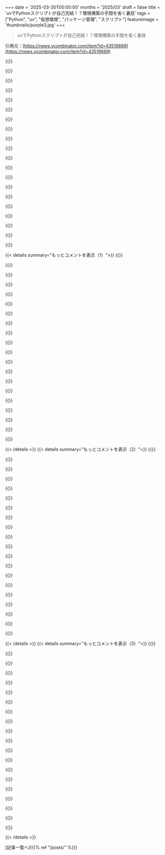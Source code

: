 +++
date = '2025-03-30T00:00:00'
months = '2025/03'
draft = false
title = 'uvでPythonスクリプトが自己完結！？環境構築の手間を省く裏技'
tags = ["Python", "uv", "仮想環境", "パッケージ管理", "スクリプト"]
featureimage = 'thumbnails/purple3.jpg'
+++

> uvでPythonスクリプトが自己完結！？環境構築の手間を省く裏技

引用元：[https://news.ycombinator.com/item?id=43519669](https://news.ycombinator.com/item?id=43519669)

{{<matomeQuote body="UVに限らず、コメント欄でコードの実行をコントロールするのってマジ勘弁って感じ😅。リンターとか開発者向けのメモは全然ありだけど、設定とか実行に関わるデータはもっと良い方法があると思うんだよね。<br><br>例えばこんな感じ。<br>UV_ENV = {<br>  ”dependencies”: { ”requests”:  ”2.32.3”, ”pandas”: ”2.2.3” }<br>}<br><br>これなら、Pythonの文法として正しいし、標準的なデータ構造を使ってるから解析も楽ちん。それに、コメントを全部消してもコードがちゃんと動くっていう原則にもちゃんと従ってるのが良いよね👍" userName="stared" createdAt="2025-03-30T09:39:33" color="#45d325">}}

{{<matomeQuote body="めっちゃ同意だけど、もう一歩踏み込んで考えるなら、それって結局ランタイムでは何もしてないマジック定数じゃん？UVが解析する為だけにあるみたいな。他のツールが未使用コードとして消しちゃう可能性もあるし。それって、マジックコメントと大差ない気がするんだよね🤔。<br><br>だったら、UVに直接指示を出せば良くない？<br>import uv<br><br>uv.exec(<br>  dependencies=[“clown”],<br>  python=“>=3.10”,<br>)<br><br>from clown import nose<br><br>最初の呼び出しは、uvパッケージを見つけられるPythonでOK。uvパッケージがvenvを設定して、環境変数とかでフラグ立てて再実行する感じ。<br>2回目の実行では、uv.execはフラグを検知して何もしない、みたいな。" userName="gorgoiler" createdAt="2025-03-30T10:49:57" color="#785bff">}}

{{<matomeQuote body="それにはちゃんと理由があるみたいだよ。<br>＞https://peps.python.org/pep-0723/#why-not-use-possibly-restr…" userName="hanikesn" createdAt="2025-03-30T11:01:32" color="">}}

{{<matomeQuote body="リンクありがとね😊。PEPの主張に対する反論としては、（1）Pythonを実行しようとしてるんだから、Pythonパーサーは手元にあるはずだし、（2）当面は過去のバージョンのPythonも解析できるはず、ってことかな。まぁ、ちょっと強引な気もするけどね。依存関係と実際のコードで言語を分けるのは、長期的な安定性には役立つかもね。" userName="gorgoiler" createdAt="2025-03-30T11:48:10" color="">}}

{{<matomeQuote body="それって結局、PythonがUVを実行することになるってことでしょ？開発の観点から色々な影響がありそうじゃん？理論的にはそれが一番クリーンな方法だと思うけど、shebangもコメントみたいなもんだし、ここでドグマティックになる価値があるのかは微妙だよね🤔" userName="atoav" createdAt="2025-03-30T12:56:29" color="">}}

{{<matomeQuote body="その議論には賛成できないな🙅。JSON形式に限定すれば、アドホックな構文よりもずっとメンテナンスしやすいし、拡張性も高いと思うよ。最初は管理しやすくても、徐々に解析が複雑になっていくのは避けたいじゃん。" userName="stared" createdAt="2025-03-30T12:48:26" color="#ff33a1">}}

{{<matomeQuote body="UVの正当性のひとつは、Pythonに依存しないからブートストラップ問題がないってことだよね。現状、UVを使うには「UVのサイトからインストールコマンドを取得して実行（まだインストールしてない場合）。UVでスクリプトを実行。」の2ステップで完了する。これ以上シンプルにはできないでしょ。UVをインポート可能にするってことは、Pythonがすべてのシステムに簡単にインストールできる前提になるから、それならUVは必要なくなるよね。" userName="skeledrew" createdAt="2025-03-30T13:52:21" color="#45d325">}}

{{<matomeQuote body="それだと、本来UVに依存しなかったコードがUVに依存することになるよね。スクリプトのコメントに依存関係を示す仕様はPEP723で、ツールに依存しないんだよ。" userName="loloquwowndueo" createdAt="2025-03-30T13:42:17" color="#ff5733">}}

{{<matomeQuote body="＞”In your case that’s uv doing the parsing but another tool might delete it as unused code.”<br>それが狙いだよ。特定のツールのためだけにあるんだから。使われなかったら、実行中のアプリに影響を与えないようにしたい。コメントと同じだね。" userName="nickpsecurity" createdAt="2025-03-30T12:42:15" color="">}}

{{<matomeQuote body="だって、UVをインストールしてないとコードが動かなくなっちゃうじゃん。" userName="simonw" createdAt="2025-03-30T11:59:32" color="">}}

{{<matomeQuote body="Pythonのバージョンによって文法が違うから､新しい構文だと古いPythonじゃ最初の数行すら実行できないかもね｡例えばPython3.6で`print(”hello”) match 123: case _: pass`ってやると､”hello”すら表示されないよ｡" userName="Retr0id" createdAt="2025-03-30T13:38:16" color="#ff5c5c">}}

{{<matomeQuote body="＞”自己完結型”スクリプトの肝は､どこでも動くこと｡ uv は専用の cpython runtime を使うけど､uv の起動前にスクリプトが実行されると､それが台無し｡<br>記事のテクニックなら､古い Ubuntu LTS 環境でも最新 Python のスクリプトが動くけど､GP のやり方じゃダメ｡" userName="Retr0id" createdAt="2025-03-30T18:16:56" color="#ff33a1">}}

{{<matomeQuote body="代わりに､uv に何をすべきか指示する呼び出しを作ったらどう？<br>大事なのは､これが uv 特有の機能じゃないってこと｡ 将来的には他のパッケージマネージャーも実装する Python の標準機能になる予定｡ だから､どんな解決策も uv だけでなく､標準に準拠したパッケージマネージャー全てで動作する必要がある｡" userName="dagw" createdAt="2025-03-30T13:14:01" color="#ff5733">}}

{{<matomeQuote body="これは uv の発明じゃなくて､uv は他のツールと同じように標準の PEP 723 を使ってるだけだよ｡ https://peps.python.org/pep-0723/" userName="sorenjan" createdAt="2025-03-30T10:13:57" color="">}}

{{<matomeQuote body="前に言ったように､uv への批判じゃなくて､この全体的なアプローチへの批判だよ｡" userName="stared" createdAt="2025-03-30T14:43:19" color="">}}

{{<matomeQuote body="それもそうだね｡ 命令的なコードを解析・評価するより､最小限の権限の原則に従って宣言的なデータにする方が､柔軟性があると思う｡<br>コメントを使うのは､そもそも shebang 行と同じ｡ 45年も経つから､みんなシェルコメントだって気づかないだけ｡" userName="JimDabell" createdAt="2025-03-30T12:30:47" color="">}}

{{<matomeQuote body="＞コードからコメントを全部消しても､依存関係をちゃんとインストールすれば､挙動は変わらないはず<br>その通り｡ コード自体の意味は変わらない｡コードが動く環境が変わるだけ｡ それはシェルの先頭にある`#!/bin/bash`コメントと変わらない｡" userName="wavemode" createdAt="2025-03-30T15:50:30" color="#ff5c5c">}}

{{<matomeQuote body="完全に同意｡ こういうのが標準化されると良いな｡<br>問題は､uv は依存関係を見つけるために何も実行したくないから､かなり制限された Python のサブセットになる必要があるってこと｡<br>そもそも､これが求められてるってことは､言語の弱点を示してる｡ import 文自体が依存関係の情報を全部伝えるべき｡" userName="petters" createdAt="2025-03-30T10:08:01" color="#ff5733">}}

{{<matomeQuote body="UV は PEP 723[1] を実装しただけ｡ これは PyPA Inline Script Metadata[2] になった｡ もはや仮のものではなく､標準化されたんだ！ Python に､コメントじゃない方法でこの機能を提供する方法がなかったのは残念｡ [1] https://peps.python.org/pep-0723/ [2] https://packaging.python.org/en/latest/specifications/inline..." userName="SAI_Peregrinus" createdAt="2025-03-30T16:44:43" color="#ff33a1">}}

{{<matomeQuote body="そもそもこれが必要なこと自体が、言語の弱点を浮き彫りにしてるよね。`import`文自体に依存関係に関するすべての情報を含めるべきじゃない？どの言語がスクリプトの`import`文で依存関係のバージョンを伝えてるの？" userName="pedrosorio" createdAt="2025-03-30T15:45:28" color="">}}

{{< details summary="もっとコメントを表示（1）">}}
{{<matomeQuote body="`import`文の前に、有効な静的構造であることを指定できるってこと。" userName="stared" createdAt="2025-03-30T11:31:58" color="">}}

{{<matomeQuote body="`future statements`とか他の`import`の間に入れるってこと？" userName="nemetroid" createdAt="2025-03-30T12:14:46" color="">}}

{{<matomeQuote body="だいたい賛成だけど、それって`shebang`を文字通り使ってるよね。" userName="Svoka" createdAt="2025-03-30T13:38:45" color="">}}

{{<matomeQuote body="これ、ここ数ヶ月の`HN`でめっちゃ話題になってるよね。最近の例だと、<br>`https://news.ycombinator.com/item?id=43500124`<br>`https://news.ycombinator.com/item?id=42463975`<br>`uv`は好きだけど、”自己完結型”って主張には異論があるんだ。<br>1) スクリプトは`uv`が既にインストールされてることを前提としてる。最悪、`uv`がインストールされてるかチェックして、されてなかったら`curlpipe`でインストールするシェルスクリプトにすることもできるけど…ボイラープレートが増えるし、`curlpipe`パターン自体が微妙じゃん？<br>2) ホームディレクトリに`venv`を自動作成するのも、自己完結型とは言えない。使い捨てスクリプトを実行して削除しても、`venv`は残って容量を食う。一時的な仮想環境が自動的にクリーンアップされるって記述も`uv`のドキュメントに見当たらないし。" userName="bityard" createdAt="2025-03-30T13:43:53" color="#38d3d3">}}

{{<matomeQuote body="そうだよね、`uv`をインストールする必要があるし、インストールされてなかったら手動か`curl | sh`でインストールする必要があるかも。<br>これは妥当な不満だと思う。<br>パッケージマネージャーが`uv`をリポジトリに含めるようになれば、問題は少なくなるかもね。<br>例えば、`uv`は既に`Alpine Linux`と`Homebrew`で利用可能だよ。<br>`https://repology.org/project/uv/versions`<br>あと、インラインスクリプトのメタデータは`Python`の標準だよ。<br>`uv`がシステムにない、パッケージ化もされてないけど、スクリプトに適したバージョンの`Python`がある場合は、`pipx`でスクリプトを実行できるよ。<br>`https://pipx.pypa.io/stable/examples/#pipx-run-examples`<br>`pipx`はもっと広くパッケージ化されてる。<br>`https://repology.org/project/pipx/versions`" userName="networked" createdAt="2025-03-30T14:23:39" color="#45d325">}}

{{<matomeQuote body="`curl | sh`はマジで嫌なやり方だから絶対に使っちゃダメ。" userName="Gud" createdAt="2025-03-30T19:49:57" color="">}}

{{<matomeQuote body="`Dockerfile`では便利で適切な場合も多いよ。" userName="Myrmornis" createdAt="2025-03-31T02:17:30" color="">}}

{{<matomeQuote body="そうじゃなかったら、10種類のディストリビューションすべてがプログラムをパッケージ化して、それが更新されるのを気長に待つしかないじゃん。" userName="tempaccount420" createdAt="2025-03-30T21:43:07" color="">}}

{{<matomeQuote body="いやいや、自分でパッケージングして署名キー付きで配布する方が良くない？．debとか．rpm作れば、エンドユーザーの大部分カバーできるじゃん。" userName="sgarland" createdAt="2025-03-31T14:39:12" color="">}}

{{<matomeQuote body="それって現状より悪くない？開発者の多くはArch LinuxとかNixOSとか、一般の人にはマイナーなディストリ使ってるし。作者が持ってるドメインのHTTPSリンクから`curl | sh`するより、署名キー付きの．deb/．rpmの方がなんで良いの？．deb/．rpmだって任意のシェルコマンド含んでるじゃん。" userName="tempaccount420" createdAt="2025-03-31T15:31:12" color="#ff33a1">}}

{{<matomeQuote body="もしシェルスクリプトにキー検証が組み込まれてたら、出所検証の観点からは大差ないかもね。でもそれってレアじゃん？それに、OSのパッケージマネージャー使えば、アンインストールがめっちゃ簡単。" userName="sgarland" createdAt="2025-03-31T18:26:34" color="">}}

{{<matomeQuote body="俺は10個もOS/ディストリ使ってないけど、俺のツールの潜在的なユーザー全体で見れば、10個以上なんて余裕でありえる。" userName="dagw" createdAt="2025-03-31T11:38:19" color="">}}

{{<matomeQuote body="docker+uvで同じような問題を解決しようとしたけど、なんとなくできたよ。ランダムな開発環境だとuvよりdockerの方が一般的だからね（特にtfaがgong projectだって言ってるし）。<br>これ動くけど、何もキャッシュしないから毎回ダウンロードするのが面倒なんだよね。ボリューム使えば直せるかも？<br>＞https://hugojosefson.github.io/docker-shebang/#python" userName="photonthug" createdAt="2025-03-30T13:59:38" color="">}}

{{<matomeQuote body="普通、プログラムを実行する前に何かインストールする必要があるよね。だからuvをインストールするのも、そんなに悪いことじゃないと思うな。でも、プログラムを実行する時にインターネットから色々ダウンロードするから、これって自己完結型とは言えないよね！<br>俺にとって、完全な自己完結型ってAppImageみたいなもの。" userName="krupan" createdAt="2025-03-30T17:47:52" color="#785bff">}}

{{<matomeQuote body="100%同意。py2exeみたいなものを使うと、自己完結型の“pythonスクリプト”が作れる。開発者にとっては問題が多いけど、ユーザーにとっては問題が少ない。" userName="dazzawazza" createdAt="2025-03-30T14:22:53" color="">}}

{{<matomeQuote body="細かいことだけど、uvのパッケージの重複排除機能のおかげで、仮想環境は固有の依存関係がない限り容量を消費しない。" userName="gcr" createdAt="2025-03-30T17:02:31" color="#785bff">}}

{{<matomeQuote body="＞uvのドキュメントには、一時的な仮想環境が自動的にクリーンアップされるという記述が見当たらない。<br>それは良い指摘だね。少なくとも、スクリプトを何回か実行したら再利用されるのかな。" userName="benhurmarcel" createdAt="2025-03-30T13:47:09" color="">}}

{{<matomeQuote body="詳しく見てみたんだけど、uvは必要なパッケージをキャッシュディレクトリ(~/.cache/uv)にインストールしてるみたい(まだそこになければ)。だから、uv clearとかでキャッシュを消さない限りパッケージは残るんじゃないかな。venvディレクトリを新しく作るわけじゃなくて、uvはパッケージを中央の場所にリンクさせて、既にあれば再利用するっぽいね。" userName="maxed" createdAt="2025-03-30T15:46:15" color="#38d3d3">}}

{{<matomeQuote body="たぶん、uvはvenvを作るときにスクリプト名、Pythonのバージョン、依存関係のハッシュを作るんだと思う。だから、どれも変わらなければvenvを再利用するんじゃないかな。" userName="dagw" createdAt="2025-03-30T13:52:58" color="">}}

{{<matomeQuote body="Nixでも同じことやってるよ。shebang行はこんな感じ:<br>#! nix-shell -i python3 -p ”python312.withPackages (pkgs: [ pkgs.boto3 pkgs.click ])”<br>これで、必要なのはシステムにNixが入ってることだけ。PythonすらインストールされてなくてもOK!" userName="kissgyorgy" createdAt="2025-03-30T06:50:53" color="#38d3d3">}}


{{< /details >}}
{{< details summary="もっとコメントを表示（2）">}}
{{<matomeQuote body="それはそうだけど、PyPIパッケージにはまだnixpkgsでパッケージ化されてないものもたくさんあるから、uvほど万能なアプローチではないよね。" userName="skowalak" createdAt="2025-03-30T11:24:44" color="">}}

{{<matomeQuote body="＞ you don’t even need Python to be installed!<br>TFAの場合もまさにそうで、uvがPythonのインストールをその場で行ってくれる。" userName="falcor84" createdAt="2025-03-30T12:21:45" color="#38d3d3">}}

{{<matomeQuote body="うん、同じテクニックはどの言語にも使えるよ。一番わかりやすいのはbashで依存関係を全部指定するやつだけど、nix shebangを使ってRustのシングルファイルスクリプトをハックしたこともある。<br>https://nixos.wiki/wiki/Nix-shell_shebang" userName="skavi" createdAt="2025-03-30T08:27:12" color="">}}

{{<matomeQuote body="Nihをインストールする方が、uvをインストールするよりもずっと大変だよ。" userName="Tractor8626" createdAt="2025-03-30T12:53:25" color="">}}

{{<matomeQuote body="Nixはセットアップと理解にいろいろ必要。uvはPATHにあるバイナリだけ。" userName="maleldil" createdAt="2025-03-30T19:35:40" color="">}}

{{<matomeQuote body="`nix shell`(flakeベースのコマンド)で`nix-shell`の代わりに同じことをするにはどうすればいいの？" userName="execat" createdAt="2025-03-30T11:19:07" color="">}}

{{<matomeQuote body="それ、ちょっぴり面倒なんだよねー。詳しくはこのリンク見てみて！<br>https://nix.dev/manual/nix/2.22/command-ref/new-cli/nix3-she…" userName="skavi" createdAt="2025-03-31T07:48:35" color="">}}

{{<matomeQuote body="もしかして `#! /usr/bin/env -S nix shell ` って手もあるかも？" userName="skeledrew" createdAt="2025-03-30T13:59:02" color="">}}

{{<matomeQuote body="他のコメントにもあるように、“自己完結型”って言うには`uv`がインストールされてる前提じゃん？<br>マジで自己完結させたいなら、Nuitkaコンパイラがおすすめだよ[0]。プロダクション環境のgRPCサービスで使ってるけど問題なし！ ”nuitka --onefile run.py”でOK。マジ卍。コンパイラだから、Pyinstallerより速いし。<br>作者のGitHub[1]には「最高のPythonコンパイラを作るのが俺の使命！」って書いてあるよ。<br>[0] https://nuitka.net/<br>[1] https://github.com/kayhayen" userName="bheadmaster" createdAt="2025-03-31T09:49:56" color="#38d3d3">}}

{{<matomeQuote body="このパターン、マジで好きなんだけど、LSP (pyright, in Helix) で動かすのがマジ無理ゲー。uv経由でエディタ起動してもダメだった (`uv run hx script.py`)。<br>`uv run --with 必要なやつ hx script.py` とかできるけど、めんどくさすぎ。" userName="tiltowait" createdAt="2025-03-30T05:26:31" color="">}}

{{<matomeQuote body="俺の自作uveスクリプト、マジ汚いけど晒すわ。<br>bash<br>$ cat ~/.local/bin/uve<br>#!/bin/bash<br>temp=$(mktemp)<br>uv export --script $1 --no-hashes > $temp<br>uv run --with-requirements $temp vim $1<br>unlink $temp<br><br>エディタが`uv python find --script`に対応してくれたら最高。" userName="mayli" createdAt="2025-03-30T07:35:18" color="#ff33a1">}}

{{<matomeQuote body="`trap .. EXIT` 使ってunlinkみたいな処理を遅延させるの、マジ便利だよ。スクリプトが途中で止まってもちゃんと動くし。" userName="Galanwe" createdAt="2025-03-30T11:25:34" color="#ff5733">}}

{{<matomeQuote body="なるほど、こんな感じ？<br>`temp=$(mktemp)`<br>`trap 'unlink $temp' EXIT`<br>`# Do things`" userName="lioeters" createdAt="2025-03-30T13:17:35" color="">}}

{{<matomeQuote body="そーそー。cleanup処理が複雑なら関数にしてもOK。" userName="Galanwe" createdAt="2025-03-30T13:37:14" color="">}}

{{<matomeQuote body="これマジ使える！uvってPythonプロジェクトのデプロイで長期的にも安全な選択肢？昔anacondaで痛い目見たから心配なんだよねー。5年くらい前に依存関係管理に使ってたんだけど、ルール変わって従業員200人以上の企業は有料になっちゃったんだよね。" userName="icameron" createdAt="2025-03-30T04:46:54" color="#ff5733">}}

{{<matomeQuote body="uvはMITかApache-2.0ライセンスだよ[0]。開発が止まったり、ライセンスが変わったりする可能性はあるけど、過去のバージョンはオープンソースが保証されてる。心配ならフォークして同期すればOK。でも、他のOSSプロジェクトも同じだし、気にしすぎないで良いと思うよ。condaは元々オープンソースじゃなかったし、バイナリ配布だったはず。<br>[0] https://github.com/astral-sh/uv?tab=readme-ov-file#license" userName="godelski" createdAt="2025-03-30T05:55:28" color="#38d3d3">}}

{{<matomeQuote body="オープンソースだからってメンテされるとは限らないよね。uvはRustで書かれてるってのがちょっと特殊。Pythonに興味あるRustの開発者がアクティブにいるかにかかってるってことじゃん？<br>PyPI使ってるから、パッケージ管理とか開発ツールとしては使ってもいいかな。最悪pipとかに戻ればいいし。でも、パッケージのランタイム依存としては使わないかな。それにはpyinstaller使う。<br>こういうのって、開発者がリポジトリで使うユーティリティスクリプト向けだと思う。個人のユーティリティをuvに縛り付けたくないし。依存関係が必要ならパッケージ作る方が楽だしね。" userName="globular-toast" createdAt="2025-03-30T09:17:51" color="">}}

{{<matomeQuote body="マジですごいのは、インラインメタデータの形式がPEPで認められてるってこと。だから、uvがダメになっても、他のツールでサポートできる可能性があるってことだね。" userName="skeledrew" createdAt="2025-03-30T14:04:32" color="#ff5733">}}

{{<matomeQuote body="anacondaの件はリポジトリの引き上げでしょ（conda-forgeのパッケージは今でも無料で使える）。<br>uvはpypi使ってるだけだから、uvからpipとかpoetryに変えるだけ。パッケージは全部同じところから来るし。" userName="scarlehoff" createdAt="2025-03-30T06:30:20" color="#785bff">}}

{{<matomeQuote body="俺の理解だと、プロジェクトがContributor Licensing Agreement（CLA）を結んでる場合、著作権をプロジェクトのオーナーに譲渡することになるから、ライセンスの変更が可能になるんだよね。（最終的には、考えうる限り最悪の金持ちに買収される運命）。<br>uvのコントリビューションガイドとかissuesを覗いてみたけど、CLAは見当たらなかった。PyTorchでは、コントリビューションガイドの冒頭にCLAの記載があったよ。<br>あと、Anacondaの最後のFOSSバージョンのコミュニティフォークがあっても良かったはず。Redisではそうだったし、RedisはCLA使ってるし。<br>https://github.com/redis/redis/blob/unstable/CONTRIBUTING.md...<br>みんな、絶対にCLAにサインしちゃダメだよ。どうせなら、コピーレフトプロジェクトに貢献しようぜ。ただ働きするには給料高すぎるって。" userName="01HNNWZ0MV43FF" createdAt="2025-03-30T05:21:12" color="">}}


{{< /details >}}
{{< details summary="もっとコメントを表示（3）">}}
{{<matomeQuote body="CLAが無いとライセンス変更はできないけど、オープンソースライセンスってそもそも取り消せないじゃん。" userName="throwaway48476" createdAt="2025-03-30T08:12:06" color="">}}

{{<matomeQuote body="それって法廷でほとんど試されてないんだよね。最近の判決では、少なくともOSSには対価性があるから、正当な理由なしに一方的に終了することはできないってことになってるけど、USCにはその正当化事由が規定されてる（ただし、2～10年の事前通知とか、特定の期間内に行う必要があるとか、厄介な要件がある）、取り消し不能って書いてあるライセンスでも。" userName="hansvm" createdAt="2025-03-30T15:10:46" color="">}}

{{<matomeQuote body="これって、小さいユーティリティをコンテナ化する代わりに使うには良いパッケージングの選択肢になりそうだね。同僚全員にuvをインストールさせるように説得しなきゃ。" userName="holysoles" createdAt="2025-03-30T04:04:02" color="">}}

{{<matomeQuote body="Uvはマジで速いよ。それが後押しになるはず。" userName="throwaway48476" createdAt="2025-03-30T07:50:57" color="#ff33a1">}}

{{<matomeQuote body="俺たちにとっての問題は、SCAの脆弱性スキャナがまだuvに対応してないってことなんだよね。" userName="tiltowait" createdAt="2025-03-30T05:24:02" color="">}}

{{<matomeQuote body="uvの依存関係をrequirements.txtとしてエクスポートする中間SCAステージを追加すればいいんじゃない？" userName="cmgbhm" createdAt="2025-03-30T12:51:03" color="#38d3d3">}}

{{<matomeQuote body="これってRubyのbundler/inlineみたいなもんかな？[1] Pythonで同じようなのが出てきて嬉しいなー。めっちゃ便利そう！<br>[1] https://bundler.io/guides/bundler_in_a_single_file_ruby_scri..." userName="mos_6502" createdAt="2025-03-30T14:57:01" color="#ff5733">}}

{{<matomeQuote body="誰かこれWindowsで動かせた人いる？ゲームMOD用のツールで使いたかったんだけど、shebangのトリックがうまくいかなくてさ。" userName="dharmab" createdAt="2025-03-30T04:04:55" color="">}}

{{<matomeQuote body="WindowsとLinuxでよく使ってるよー。手順はこんな感じ：<br>＞uv init --script <script_name>.py<br>＞uv add --script <script_name>.py <pkg1> <pkg2> ...<br>＞uv add --script <script_name>.py --dev <dev_pkg1> <dev_pkg2> ...<br>＞uv run <script_name>.py<br>参考になるといいな！<br>Source: https://docs.astral.sh/uv/guides/scripts/" userName="quickslowdown" createdAt="2025-03-30T04:47:37" color="#ff33a1">}}

{{<matomeQuote body="残念ながら、`uv add --dev`は`--script`と一緒には使えないみたい：<br>＞uv -V<br>uv 0.6.10<br>＞uv add --script foo.py --dev ruff<br>エラーが出るんだよね。<br>Pythonのインラインスクリプトのメタデータは、開発依存関係を標準化してないみたい。pyproject.tomlで開発環境を整える方法について最近コメントしたから見てみて！ https://news.ycombinator.com/item?id=43503171" userName="networked" createdAt="2025-03-30T13:56:40" color="">}}

{{<matomeQuote body="--debフラグがスクリプトで使えないのは興味深いね。記憶だけで書いちゃったけど、スクリプトに開発依存関係をインストールした気がしてた。ただの勘違いだったみたい。訂正ありがとう。" userName="quickslowdown" createdAt="2025-03-30T15:20:41" color="">}}

{{<matomeQuote body="ちょっと脱線するけど、シェルの例では山括弧は避けるべきだよ。間違って入力しちゃうと全部パーになっちゃうからね。" userName="mixmastamyk" createdAt="2025-03-30T16:50:24" color="">}}

{{<matomeQuote body="Windowsの通常のCPythonインストーラーはpy launcherをインストールして、.pyファイルに関連付けるんだよね。py launcherはshebang行をサポートしてる。<br>数日前に同じトピックのブログ記事が投稿されてたよ。それによると-Sは省略しないといけないみたい。試してないけど、.pyファイルをuv runで開くようにファイル関連付けを変更したよ。参考：https://thisdavej.com/share-python-scripts-like-a-pro-uv-and... https://news.ycombinator.com/item?id=43500124 https://docs.python.org/3/using/windows.html#python-launcher... https://peps.python.org/pep-0397/" userName="sorenjan" createdAt="2025-03-30T10:26:28" color="#ff33a1">}}

{{<matomeQuote body="へー、面白いね。俺が使ってるワークフローはCPythonインストーラーをスキップしてuvだけ使ってるよ。" userName="dharmab" createdAt="2025-03-30T17:06:47" color="">}}

{{<matomeQuote body="Windowsはshebang行をサポートしてないと思うけど、uvを.pyファイルに関連付ければ同じ結果になるよ。こんな感じかな：<br>ftype Python.File=C:¥Path¥to¥uv.exe run %L %*<br>CPythonインストーラーを使ってない場合はPython.Fileファイルタイプが定義されてないかもしれないから、assocで設定する必要があるかも：<br>assoc .py=Python.File" userName="sorenjan" createdAt="2025-03-30T20:49:53" color="">}}

{{<matomeQuote body="でも拡張ハンドラーの登録はサポートしてるみたいだよ[1]。だから、スクリプトに例えば.pyuvって名前を付けて、”.pyuv”ファイルのハンドラーとして“uv run --script %1”とか、uvを実行するのに必要なものを登録すれば、うまくいくんじゃないかな。uvが変なことしてなければ。<br>インストール段階でこれをやるとか。<br>[1]：https://learn.microsoft.com/en-us/windows/win32/shell/fa-fil…" userName="magicalhippo" createdAt="2025-03-30T04:35:50" color="">}}

{{<matomeQuote body="PyInstallerみたいなのを使うのもアリだよ。<br>https://pyinstaller.org" userName="dlachausse" createdAt="2025-03-30T04:20:36" color="">}}

{{<matomeQuote body="役に立つかわかんないけど、誰かがRacketで同じようなことをPoweScriptでやる方法を投稿してたよ。<br><br>https://onor.io/2025/01/more-scripting-with-racket.html" userName="gus_massa" createdAt="2025-03-30T15:03:58" color="">}}

{{<matomeQuote body="WSLからならShebangはちゃんと動くはず。" userName="skeledrew" createdAt="2025-03-30T14:08:01" color="">}}

{{<matomeQuote body="このユースケースのおかげでuvを好きになったんだけど、公式の(しかも、めっちゃ役立つ!) PEPが公式のPythonツールでサポートされてないのは、PythonのZenに反してると思うんだよね。<br>Pythonが“batteries included”じゃなかったのは初めてだよ。<br>今では、システムに二つのPython依存性マネージャーがあるし。Pythonの依存性管理については語るべきことが山ほどあるのは知ってるけど、requirements.txtがある限り、pip+venvで何年もやってこれたんだ。" userName="yallpendantools" createdAt="2025-03-30T16:49:45" color="#45d325">}}


{{< /details >}}


[記事一覧へ]({{% ref "/posts/" %}})
